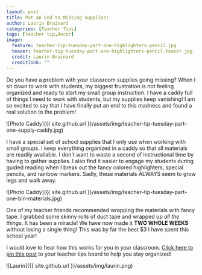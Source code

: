 ```yaml
---
layout: post
title: Put an End to Missing Supplies!
author: Laurin Brainard
categories: [Teacher Tips]
tags: [teacher tip,decor]
image:
  feature: teacher-tip-tuesday-part-one-highlighters-pencil.jpg
  teaser: teacher-tip-tuesday-part-one-highlighters-pencil-teaser.jpg
  credit: Laurin Brainard
  creditlink: ""
--- 
```

Do you have a problem with your classroom supplies going missing? When I sit down to work with students, my biggest frustration is not feeling organized and ready to start my small group instruction. I have a caddy full of things I need to work with students, but my supplies keep vanishing! I am so excited to say that I have finally put an end to this madness and found a real solution to the problem!

![Photo Caddy]({{ site.github.url }}/assets/img/teacher-tip-tuesday-part-one-supply-caddy.jpg)

I have a special set of school supplies that I only use when working with small groups. I keep everything organized in a caddy so that all materials are readily available. I don't want to waste a second of instructional time by having to gather supplies. I also find it easier to engage my students during guided reading when I break out the fancy colored highlighters, special pencils, and rainbow markers. Sadly, these materials ALWAYS seem to grow legs and walk away. 

![Photo Caddy]({{ site.github.url }}/assets/img/teacher-tip-tuesday-part-one-bin-materials.jpg)

One of my teacher friends recommended wrapping the materials with fancy tape. I grabbed some skinny rolls of duct tape and wrapped up *all the things*. It has been a miracle! We have now made it **TWO WHOLE WEEKS** without losing a single thing! This was by far the best $3 I have spent this school year!

I would love to hear how this works for you in your classroom. [Click here to pin this post](https://www.pinterest.com/pin/447334175479443656/) to your teacher tips board to help you stay organized!

![Laurin]({{ site.github.url }}/assets/img/laurin.png)